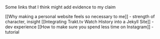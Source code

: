 Some links that I think might add evidence to my claim

[[Why making a personal website feels so necessary to me]] - strength of character, insight
[[Integrating Trakt.tv Watch History into a Jekyll Site]] - dev experience
[[How to make sure you spend less time on Instagram]] -  tutorial
